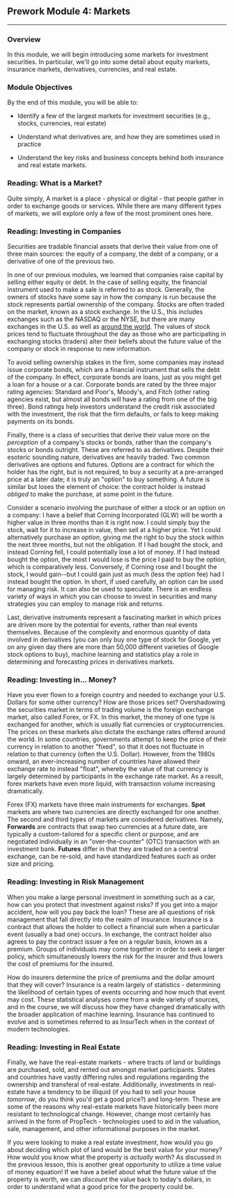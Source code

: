 ## Prework Module 4: Markets

---

### Overview

In this module, we will begin introducing some markets for investment securities. In particular, we'll go into some detail about equity markets, insurance markets, derivatives, currencies, and real estate.

### Module Objectives

By the end of this module, you will be able to:

* Identify a few of the largest markets for investment securities (e.g., stocks, currencies, real estate)

* Understand what derivatives are, and how they are sometimes used in practice

* Understand the key risks and business concepts behind both insurance and real estate markets.


### Reading: What is a Market?

Quite simply, A market is a place - physical or digital - that people gather in order to exchange goods or services. While there are many different types of markets, we will explore only a few of the most prominent ones here.

### Reading: Investing in Companies

Securities are tradable financial assets that derive their value from one of three main sources: the equity of a company, the debt of a company, or a derivative of one of the previous two.

In one of our previous modules, we learned that companies raise capital by selling either equity or debt. In the case of selling equity, the financial instrument used to make a sale is referred to as stock. Generally, the owners of stocks have some say in how the company is run because the stock represents partial ownership of the company. Stocks are often traded on the market, known as a stock exchange. In the U.S., this includes exchanges such as the NASDAQ or the NYSE, but there are many exchanges in the U.S. as well as [around the world](https://www.interactivebrokers.com/en/index.php?f=1562). The values of stock prices tend to fluctuate throughout the day as those who are participating in exchanging stocks (traders) alter their beliefs about the future value of the company or stock in response to new information.

To avoid selling ownership stakes in the firm, some companies may instead issue corporate bonds, which are a financial instrument that sells the debt of the company. In effect, corporate bonds are loans, just as you might get a loan for a house or a car. Corporate bonds are rated by the three major rating agencies: Standard and Poor's, Moody's, and Fitch (other rating agencies exist, but almost all bonds will have a rating from one of the big three). Bond ratings help investors understand the credit risk associated with the investment, the risk that the firm defaults, or fails to keep making payments on its bonds.

Finally, there is a class of securities that derive their value more on the *perception* of a company's stocks or bonds, rather than the company's stocks or bonds outright. These are referred to as derivatives. Despite their esoteric sounding nature, derivatives are heavily traded. Two common derivatives are options and futures. Options are a contract for which the holder has the right, but is not required, to buy a security at a pre-arranged price at a later date; it is truly an "option" to buy something. A future is similar but loses the element of choice: the contract holder is instead *obliged* to make the purchase, at some point in the future.

Consider a scenario involving the purchase of either a stock or an option on a company: I have a belief that Corning Incorporated (GLW) will be worth a higher value in three months than it is right now. I could simply buy the stock, wait for it to increase in value, then sell at a higher price. Yet I could alternatively purchase an *option*, giving me the right to buy the stock within the next three months, but not the obligation. If I had bought the stock, and instead Corning fell, I could potentially lose a lot of money. If I had instead bought the option, the most I would lose is the price I paid to buy the option, which is comparatively less. Conversely, if Corning rose and I bought the stock, I would gain--but I could gain just as much (less the option fee) had I instead bought the option. In short, if used carefully, an option can be used for managing risk. It can also be used to speculate. There is an endless variety of ways in which you can choose to invest in securities and many strategies you can employ to manage risk and returns.

Last, derivative instruments represent a fascinating market in which prices are driven more by the potential for events, rather than real events themselves. Because of the complexity and enormous quantity of data involved in derivatives (you can only buy one type of stock for Google, yet on any given day there are more than 50,000 different varieties of Google stock options to buy), machine learning and statistics play a role in determining and forecasting prices in derivatives markets.

### Reading: Investing in... Money?

Have you ever flown to a foreign country and needed to exchange your U.S. Dollars for some other currency? How are those prices set? Overshadowing the securities market in terms of trading volume is the foreign exchange market, also called Forex, or FX. In this market, the money of one type is exchanged for another, which is usually fiat currencies or cryptocurrencies. The prices on these markets also dictate the exchange rates offered around the world. In some countries, governments attempt to keep the price of their currency in relation to another "fixed", so that it does not fluctuate in relation to that currency (often the U.S. Dollar). However, from the 1980s onward, an ever-increasing number of countries have allowed their exchange rate to instead "float", whereby the value of that currency is largely determined by participants in the exchange rate market. As a result, forex markets have even more liquid, with transaction volume increasing dramatically.

Forex (FX) markets have three main instruments for exchanges. **Spot** markets are where two currencies are directly exchanged for one another. The second and third types of markets are considered derivatives. Namely, **Forwards** are contracts that swap two currencies at a future date, are typically a custom-tailored for a specific client or purpose, and are negotiated individually in an "over-the-counter" (OTC) transaction with an investment bank. **Futures** differ in that they are traded on a central exchange, can be re-sold, and have standardized features such as order size and pricing.

### Reading: Investing in Risk Management

When you make a large personal investment in something such as a car, how can you protect that investment against risks? If you get into a major accident, how will you pay back the loan? These are all questions of risk management that fall directly into the realm of insurance. Insurance is a contract that allows the holder to collect a financial sum when a particular event (usually a bad one) occurs. In exchange, the contract holder also agrees to pay the contract issuer a fee on a regular basis, known as a premium. Groups of individuals may come together in order to seek a larger policy, which simultaneously lowers the risk for the insurer and thus lowers the cost of premiums for the insured.

How do insurers determine the price of premiums and the dollar amount that they will cover? Insurance is a realm largely of statistics - determining the likelihood of certain types of events occurring and how much that event may cost. These statistical analyses come from a wide variety of sources, and in the course, we will discuss how they have changed dramatically with the broader application of machine learning. Insurance has continued to evolve and is sometimes referred to as InsurTech when in the context of modern technologies.


### Reading: Investing in Real Estate

Finally, we have the real-estate markets - where tracts of land or buildings are purchased, sold, and rented out amongst market participants. States and countries have vastly differing rules and regulations regarding the ownership and transferal of real-estate. Additionally, investments in real-estate have a tendency to be illiquid (if you had to sell your house *tomorrow*, do you think you'd get a good price?) and long-term. These are some of the reasons why real-estate markets have historically been more resistant to technological change. However, change most certainly has arrived in the form of PropTech - technologies used to aid in the valuation, sale, management, and other informational purposes in the market.

If you were looking to make a real estate investment, how would you go about deciding which plot of land would be the best value for your money? How would you know what the property is *actually* worth? As discussed in the previous lesson, this is another great opportunity to utilize a time value of money equation! If we have a belief about what the future value of the property is worth, we can *discount* the value back to today's dollars, in order to understand what a good price for the property could be.
